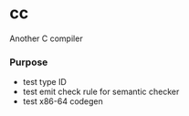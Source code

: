 # cc

Another C compiler

### Purpose

- test type ID
- test emit check rule for semantic checker
- test x86-64 codegen
